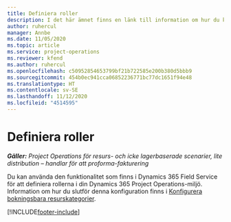 ```yaml
---
title: Definiera roller
description: I det här ämnet finns en länk till information om hur du konfigurerar bokningsbara resurskategorier.
author: ruhercul
manager: Annbe
ms.date: 11/05/2020
ms.topic: article
ms.service: project-operations
ms.reviewer: kfend
ms.author: ruhercul
ms.openlocfilehash: c50952854653799bf21b722585e200b380d5bbb9
ms.sourcegitcommit: 454b0ec941cca06852236771bc77dc1651f94e48
ms.translationtype: HT
ms.contentlocale: sv-SE
ms.lasthandoff: 11/12/2020
ms.locfileid: "4514595"
---
```

# <a name="define-roles"></a>Definiera roller

_**Gäller:** Project Operations för resurs- och icke lagerbaserade scenarier, lite distribution – handlar för att proforma-fakturering_

Du kan använda den funktionalitet som finns i Dynamics 365 Field Service för att definiera rollerna i din Dynamics 365 Project Operations-miljö. Information om hur du slutför denna konfiguration finns i [Konfigurera bokningsbara resurskategorier](https://docs.microsoft.com/dynamics365/field-service/set-up-bookable-resource-categories).


[!INCLUDE[footer-include](../includes/footer-banner.md)]